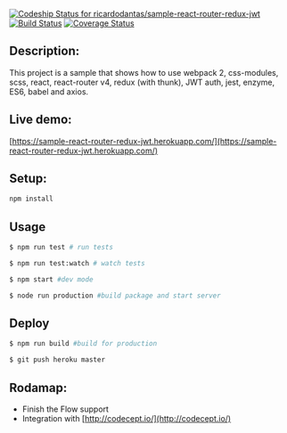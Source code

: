 [ ![Codeship Status for ricardodantas/sample-react-router-redux-jwt](https://app.codeship.com/projects/a231ed90-1cbb-0135-858e-0ec2c05f0faf/status?branch=master)](https://app.codeship.com/projects/220092)
[![Build Status](https://travis-ci.org/ricardodantas/sample-react-router-redux-jwt.svg?branch=master)](https://travis-ci.org/ricardodantas/sample-react-router-redux-jwt) 
[![Coverage Status](https://coveralls.io/repos/github/ricardodantas/sample-react-router-redux-jwt/badge.svg?branch=master)](https://coveralls.io/github/ricardodantas/sample-react-router-redux-jwt?branch=master)

## Description:
This project is a sample that shows how to use webpack 2, css-modules, scss, react, react-router v4, redux (with thunk), JWT auth, jest, enzyme, ES6, babel and axios.

## Live demo:
[https://sample-react-router-redux-jwt.herokuapp.com/](https://sample-react-router-redux-jwt.herokuapp.com/)

## Setup:

```sh
npm install
```

## Usage

```sh
$ npm run test # run tests

$ npm run test:watch # watch tests

$ npm start #dev mode

$ node run production #build package and start server
```

## Deploy
```sh
$ npm run build #build for production

$ git push heroku master
```

## Rodamap:
* Finish the Flow support
* Integration with [http://codecept.io/](http://codecept.io/)
